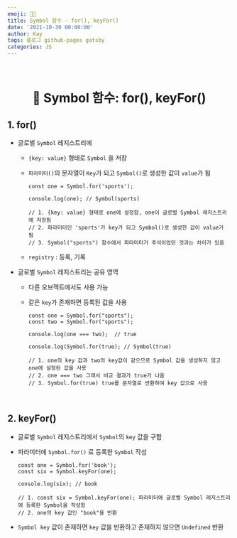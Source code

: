 ```yaml
---
emoji: 👨‍💻
title: Symbol 함수 - for(), keyFor()
date: '2021-10-30 00:00:00'
author: Kay
tags: 블로그 github-pages gatsby
categories: JS
---
```


<br>

<h1 align="center">
  👋 Symbol 함수: for(), keyFor()
</h1>

## 1. for()

- 글로벌 `Symbol` 레지스트리에

  - `{key: value}` 형태로 `Symbol` 을 저장

  - `파라미터()`의 문자열이 `Key`가 되고 `Symbol()`로 생성한 값이 `value`가 됨

    ```tsx
    const one = Symbol.for('sports');

    console.log(one); // Symbol(sports)

    // 1. {key: value} 형태로 one에 설정함, one이 글로벌 Symbol 레지스트리에 저장됨
    // 2. 파라미터인 'sports'가 key가 되고 Symbol()로 생성한 값이 value가 됨
    // 3. Symbol("sports") 함수에서 파라미터가 주석이었던 것과는 차이가 있음
    ```

  - `registry` : 등록, 기록

- 글로벌 `Symbol` 레지스트리는 공유 영역

  - 다른 오브젝트에서도 사용 가능
  - 같은 `key`가 존재하면 등록된 값을 사용

    ```tsx
    const one = Symbol.for("sports");
    const two = Symbol.for("sports");

    console.log(one === two);  // true

    console.log(Symbol.for(true); // Symbol(true)

    // 1. one의 key 값과 two의 key값이 같으므로 Symbol 값을 생성하지 않고 one에 설정된 값을 사용
    // 2. one === two 그래서 비교 결과가 true가 나옴
    // 3. Symbol.for(true) true를 문자열로 반환하여 key 값으로 사용
    ```

<br>

## 2. keyFor()

- 글로벌 `Symbol` 레지스트리에서 `Symbol`의 `key` 값을 구함

- 파라미터에 `Symbol.for()` 로 등록한 `Symbol` 작성

  ```tsx
  const one = Symbol.for('book');
  const six = Symbol.keyFor(one);

  console.log(six); // book

  // 1. const six = Symbol.keyFor(one); 파라미터에 글로벌 Symbol 레지스트리에 등록한 Symbol을 작성함
  // 2. one의 key 값인 "book"을 반환
  ```

- `Symbol key` 값이 존재하면 `key` 값을 반환하고 존재하지 않으면 `Undefined` 반환

```toc

```
